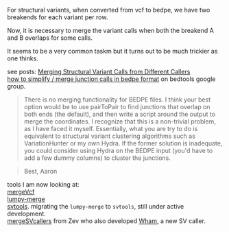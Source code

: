 
For structural variants, when converted from vcf to bedpe, we have two breakends for each variant per row.

Now, it is necessary to merge the variant calls when both the breakend A and B overlaps for some calls.

It seems to be a very common taskm but it turns out to be much trickier as one thinks.

see posts:
[Merging Structural Variant Calls from Different Callers](http://simpsonlab.github.io/2015/06/15/merging-sv-calls/)  
[how to simplify / merge junction calls in bedpe format](https://groups.google.com/forum/#!topic/bedtools-discuss/JXZbJSwVxUo) on bedtools google group.
>There is no merging functionality for BEDPE files.  I think your best option would be to use pairToPair to find junctions that overlap on both ends (the default), and then write a script around the output to merge the coordinates.  I recognize that this is a non-trivial problem, as I have faced it myself.  Essentially, what you are try to do is equivalent to structural variant clustering algorithms such as VariationHunter or my own Hydra.  If the former solution is inadequate, you could consider using Hydra on the BEDPE input (you'd have to add a few dummy columns) to cluster the junctions.

>Best,
>Aaron

tools I am now looking at:  
[mergeVcf](https://github.com/ljdursi/mergevcf)  
[lumpy-merge](https://github.com/hall-lab/lumpy-merge)  
[svtools](https://github.com/hall-lab/svtools). migrating the `lumpy-merge` to `svtools`, still under active development.  
[mergeSVcallers](https://github.com/zeeev/mergeSVcallers) from Zev who also developed [Wham](https://github.com/zeeev/wham), a new SV caller.
